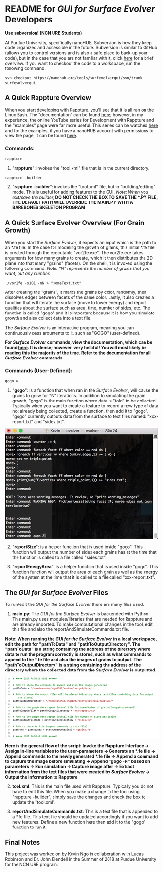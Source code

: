 # README for *GUI for Surface Evolver* Developers

**Use subversion! (NCN URE Students)**

At Purdue University, specifically nanoHUB, Subversion is how they keep code organized and accessible in the future. Subversion is similar to GitHub (allows you to control versions and is also a safe place to back-up your code), but in the case that you are not familiar with it, click [here](https://www.thegeekstuff.com/2011/04/svn-command-examples/) for a brief overview. If you want to checkout the code to a workspace, run the following command.

~~~~~
svn checkout https://nanohub.org/tools/surfevolvergui/svn/trunk surfevolvergui
~~~~~

## A Quick Rappture Overview
When you start developing with Rappture, you'll see that it is all ran on the Linux Bash. The "documentation" can be found [here](https://nanohub.org/infrastructure/rappture/wiki/Documentation); however, in my experience, the online YouTube series for Development with Rappture and the "examples" page were far more useful. This series can be watched [here](https://youtu.be/2g7lgOr8SJ4) and for the examples, if you have a nanoHUB account with permissions to view the page, it can be found [here](https://nanohub.org/infrastructure/rappture/browser/trunk/examples/zoo?order=name).

### Commands:
~~~~
rappture
~~~~
1. "**rappture**": invokes the "tool.xml" file that is in the current directory.
 
~~~~
rappture -builder
~~~~
2. "**rappture -builder**": invokes the "tool.xml" file, but in "building/editing" mode. This is useful for adding features to the GUI. *Note: When you exit/save the builder,* **__DO NOT CHECK THE BOX TO SAVE THE \*.PY FILE, THE DEFAULT PATH WILL OVERRIDE THE MAIN.PY WITH A BAREBONES SKELETON PROGRAM__**

## A Quick Surface Evolver Overview (For Grain Growth)
When you start the *Surface Evolver*, it expects an input which is the path to an \*.fe file. In the case for modeling the growth of grains, this initial \*.fe file is created through the executable "vor2fe.exe". The vor2fe.exe takes arguments for how many grains to create, which it then distributes the 2D plane into that many "grains" (facets). On the shell, it is invoked using the following command. *Note: "N" represents the number of grains that you want, put any number.*

~~~~
./vor2fe -s101 -nN > "someText.txt"
~~~~

After creating the "grains", it marks the grains by color, randomly, then dissolves edges between facets of the same color. Lastly, it also creates a function that will iterate the surface (move to lower energy) and report qualities about the surface such as area, time, number of sides, etc. The function is called "gogo" and it is important because it is how you simulate growth and also collect data into a text file.

The *Surface Evolver* is an interactive program, meaning you can continuously pass arguments to it, such as "GOGO" (user-defined).

**For *Surface Evolver* commands, view the documentation, which can be found [here](http://facstaff.susqu.edu/brakke/evolver/html/evolver.htm). It is dense; however, very helpful! You will most likely be reading this the majority of the time. Refer to the documentation for all *Surface Evolver* commands**

### Commands (User-Defined):
~~~~
gogo N
~~~~
1. "**gogo**": is a function that when ran in the *Surface Evolver*, will cause the grains to grow for "N" iterations. In addition to simulating the grain growth, "gogo" is the main function where data is "told" to be collected. Typically when you want to create a feature to record a new type of data not already being collected, create a function, then add it to "gogo". "gogo" currently outputs data from the surface to text files named: "xxx-report.txt" and "sides.txt".

<img src="/docs/gogoDemo.png"/>

2. "**reportSize**": is a helper function that is used inside "gogo". This function will output the number of sides each grains has at the time that the function is called to a file called "sides.txt".

3. "**reportEnergyArea**": is a helper function that is used inside "gogo". This function function will output the area of each grain as well as the energy of the system at the time that it is called to a file called "xxx-report.txt".

## The *GUI for Surface Evolver* Files
To run/edit the *GUI for the Surface Evolver* there are many files used.
1. **main.py**: The *GUI for the Surface Evolver* is backended with Python. This main.py uses modules/libraries that are needed for Rappture and are already imported. To make computational changes in the tool, edit this file and also the reportAndSImulateCommands.txt file.

**Note: When running the *GUI for the Surface Evolver* in a local workspace, edit the path for "pathToData" and "pathToOutputDirectory". The "pathToData" is a string containing the address of the directory where data to run the program correctly is stored, such as what commands to append to the \*.fe file and also the images of grains to output. The "pathToOutputDirectory" is a string containing the address of the directory where the collected data from the *Surface Evolver* is outputted.**

<img src="/docs/changePaths.png"/>

**Here is the general flow of the script:
Invoke the Rappture Interface &rarr; Assign in-line variables to the user-parameters &rarr; Generate an \*.fe file &rarr; Append commands to the newly generated \*.fe file &rarr; Append a command to capture the image before simulating &rarr; Append "gogo -N" based on parameters &rarr; Run simulation &rarr; Capture image after &rarr; Extract information from the text files that were created by *Surface Evolver* &rarr; Output the information to Rappture**

2. **tool.xml**: This is the main file used with Rappture. Typically you do not have to edit this file. When you make a change to the tool using "rappture -builder", simply save the changes and check the box to update the "tool.xml".

3. **reportAndSimulateCommands.txt**: This is a text file that is appended to a *.fe file. This text file should be updated accordingly if you want to add new features. Define a new function here then add it to the "gogo" function to run it.

## Final Notes

This project was worked on by Kevin Ngo in collaboration with Lucas Robinson and Dr. John Blendell in the Summer of 2018 at Purdue University for the NCN URE program.
